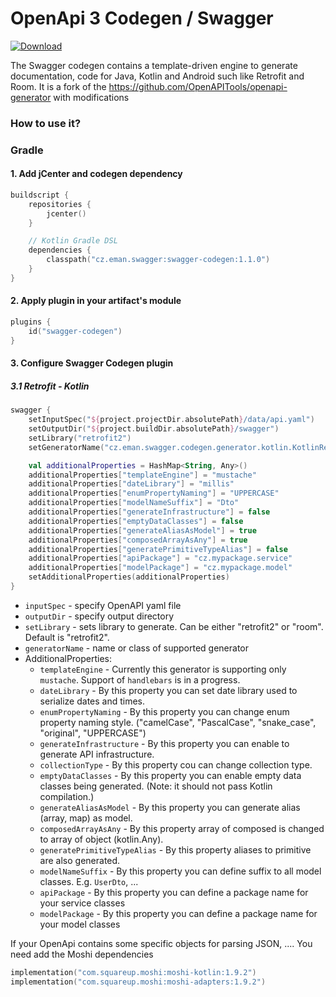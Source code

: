 # OpenApi 3 Codegen / Swagger

[ ![Download](https://api.bintray.com/packages/emanprague/maven/cz.eman.swagger.codegen/images/download.svg?version=1.1.0) ](https://bintray.com/emanprague/maven/cz.eman.swagger.codegen/1.1.0/link)

The Swagger codegen contains a template-driven engine to generate documentation, code for Java, Kotlin and Android such like Retrofit and Room. It is a fork of the https://github.com/OpenAPITools/openapi-generator with modifications

### How to use it?

### Gradle

#### 1. Add jCenter and codegen dependency
```kotlin
buildscript {
    repositories {
        jcenter()
    }

    // Kotlin Gradle DSL
    dependencies {
        classpath("cz.eman.swagger:swagger-codegen:1.1.0")
    }
}
```

#### 2. Apply plugin in your artifact's module

```Kotlin
plugins {
    id("swagger-codegen")
}
```

#### 3. Configure Swagger Codegen plugin

##### 3.1 Retrofit - Kotlin
```Kotlin
swagger {
    setInputSpec("${project.projectDir.absolutePath}/data/api.yaml")
    setOutputDir("${project.buildDir.absolutePath}/swagger")
    setLibrary("retrofit2")
    setGeneratorName("cz.eman.swagger.codegen.generator.kotlin.KotlinRetrofitCodegen")

    val additionalProperties = HashMap<String, Any>()
    additionalProperties["templateEngine"] = "mustache"
    additionalProperties["dateLibrary"] = "millis"
    additionalProperties["enumPropertyNaming"] = "UPPERCASE"
    additionalProperties["modelNameSuffix"] = "Dto"
    additionalProperties["generateInfrastructure"] = false
    additionalProperties["emptyDataClasses"] = false
    additionalProperties["generateAliasAsModel"] = true
    additionalProperties["composedArrayAsAny"] = true
    additionalProperties["generatePrimitiveTypeAlias"] = false
    additionalProperties["apiPackage"] = "cz.mypackage.service"
    additionalProperties["modelPackage"] = "cz.mypackage.model"
    setAdditionalProperties(additionalProperties)
}

```
- `inputSpec` - specify OpenAPI yaml file
- `outputDir` - specify output directory
- `setLibrary` - sets library to generate. Can be either "retrofit2" or "room". Default is "retrofit2".
- `generatorName` - name or class of supported generator
- AdditionalProperties:
    - `templateEngine` - Currently this generator is supporting only `mustache`. Support of `handlebars` is in a progress. 
    - `dateLibrary` - By this property you can set date library used to serialize dates and times.
    - `enumPropertyNaming` - By this property you can change enum property naming style. ("camelCase", "PascalCase", "snake_case", "original", "UPPERCASE")
    - `generateInfrastructure` - By this property you can enable to generate API infrastructure.
    - `collectionType` - By this property cou can change collection type.
    - `emptyDataClasses` - By this property you can enable empty data classes being generated. (Note: it should not pass Kotlin compilation.)
    - `generateAliasAsModel` - By this property you can generate alias (array, map) as model.
    - `composedArrayAsAny` - By this property array of composed is changed to array of object (kotlin.Any).
    - `generatePrimitiveTypeAlias` - By this property aliases to primitive are also generated.
    - `modelNameSuffix` - By this property you can define suffix to all model classes. E.g. `UserDto`, ...
    - `apiPackage` - By this property you can define a package name for your service classes
    - `modelPackage` - By this property you can define a package name for your model classes

If your OpenApi contains some specific objects for parsing JSON, .... You need add the Moshi dependencies

```kotlin
implementation("com.squareup.moshi:moshi-kotlin:1.9.2")
implementation("com.squareup.moshi:moshi-adapters:1.9.2")
```